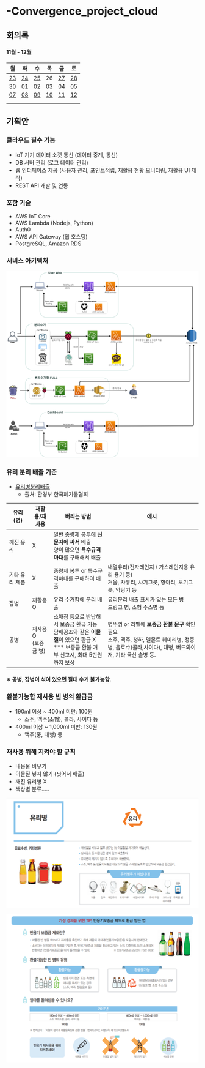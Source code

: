 # -Convergence_project_cloud





## 회의록



#### 11월 - 12월

| 월                            | 화                            | 수                            | 목                            | 금                            | 토                           |
| ----------------------------- | ----------------------------- | ----------------------------- | ----------------------------- | ----------------------------- | ----------------------------- |
| [23](meeting.md#회의록-201123) | [24](meeting.md#회의록-201124) | [25](meeting.md#회의록-201125) | 26 | [27](meeting.md#회의록-201127) | [28](meeting.md#회의록-201128) |
| [30](meeting.md#회의록-201130) | [01](meeting.md#회의록-201201) | [02](meeting.md#회의록-201202) | [03](meeting.md#회의록-201203) | [04](meeting.md#회의록-201204)  | [05](meeting.md#회의록-201205) |
| [07](meeting.md#회의록-201207) | [08](meeting.md#회의록-201208) | [09](meeting.md#회의록-201209) | [10](meeting.md#회의록-201210) | [11](meeting.md#회의록-201211) | [12](meeting.md#회의록-201212) |
|                               |                               |                               |                               |                               |                               |
|                               |                               |                               |                               |                               |                               |





## 기획안



### 클라우드 필수 기능

- IoT 기기 데이터 소켓 통신 (데이터 중계, 통신)
- DB 서버 관리 (로그 데이터 관리)
- 웹 인터페이스 제공 (사용자 관리, 포인트적립, 재활용 현황 모니터링, 재활용 UI 제작)
- REST API 개발 및 연동 



### 포함 기술

- AWS IoT Core
- AWS Lambda (Nodejs, Python)
- Auth0
- AWS API Gateway (웹 호스팅)
- PostgreSQL, Amazon RDS



### 서비스 아키텍처

![아키텍처](./img/[융복합_5조]데이터_아키텍처_찐최종.png)



### 유리 분리 배출 기준 

- [유리병분리배출](./유리병분리배출기준.md)
  - 출처: 환경부 한국폐기물협회

| 유리(병)       | 재활용/재사용             | 버리는 방법                                                  | 예시                                                         |
| -------------- | ------------------------- | ------------------------------------------------------------ | ------------------------------------------------------------ |
| 깨진 유리      | X                         | 일반 종량제 봉투에 **신문지에 싸서** 배출<br />양이 많으면 **특수규격마대**를 구매해서 배출 |                                                              |
| 기타 유리 제품 | X                         | 종량제 봉투 or 특수규격마대를 구매하여 배출                  | 내열유리(전자레인지 / 가스레인지용 유리 용기 등)<br />거울, 차유리, 사기그릇, 항아리, 토기그릇, 약탕기 등 |
| 잡병           | 재활용 O                  | 유리 수거함에 분리 배출                                      | 유리분리 배출 표시가 있는 모든 병<br />드링크 병, 소형 주스병 등 |
| 공병           | 재사용 O<br />(보증금 병) | 소매점 등으로 반납해서 보증금 환급 가능<br />담배꽁초와 같은 **이물질**이 있으면 환급 X<br />*** 보증금 환불 거부 신고시, 최대 5만원까지 보상 | 병뚜껑 or 라벨에 **보증금 환불 문구** 확인 필요<br />소주, 맥주, 청하, 델몬트 훼미리병, 정종병, 음료수(콜라,사이다), 대병, 버드와이저, 기타 국산 술병 등. |

#### ※ 공병, 잡병이 섞여 있으면 절대 수거 불가능함.



### 환불가능한 재사용 빈 병의 환급금

- 190ml 이상 ~ 400ml 미만: 100원
  - 소주, 맥주(소형), 콜라, 사이다 등
- 400ml 이상 ~ 1,000ml 미만: 130원
  - 맥주(중, 대형) 등



### 재사용 위해 지켜야 할 규칙

- 내용물 비우기
- 이물질 넣지 않기 (씻어서 배출)
- 깨진 유리병 X
- 색상별 분류.....



![image-20201205171134518](./img/유리병분리수거1.png)

![image-20201205171246134](./img/유리병분리수거2.png)

